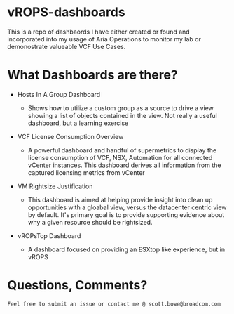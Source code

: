 # vROPS-dashboards

This is a repo of dashbaords I have either created or found and incorporated into my usage of Aria Operations to monitor my lab or demonostrate valueable VCF Use Cases.

# What Dashboards are there?

* Hosts In A Group Dashboard

    * Shows how to utilize a custom group as a source to drive a view showing a list of objects contained in the view.  Not really a useful dashboard, but a learning exercise

* VCF License Consumption Overview

    * A powerful dashboard and handful of supermetrics to display the license consumption of VCF, NSX, Automation for all connected vCenter instances.  This dashboard derives all information from the captured licensing metrics from vCenter

* VM Rightsize Justification

    * This dashboard is aimed at helping provide insight into clean up opportunities with a gloabal view, versus the datacenter centric view by default.  It's primary goal is to provide supporting evidence about why a given resource should be rightsized.

* vROPsTop Dashboard

    * A dashboard focused on providing an ESXtop like experience, but in vROPS


# Questions, Comments?

    Feel free to submit an issue or contact me @ scott.bowe@broadcom.com